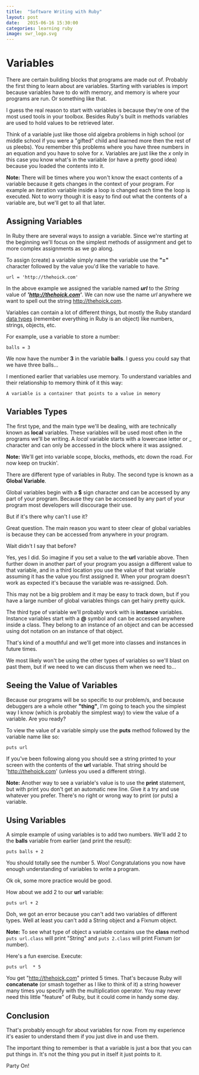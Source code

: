 ```yaml
---
title:  "Software Writing with Ruby"
layout: post
date:   2015-06-16 15:30:00
categories: learning ruby
image: swr_logo.svg
---
```


# Variables

There are certain building blocks that programs are made out of.  Probably the first thing to learn about are variables.  Starting with variables is import because variables have to do with memory, and memory is where your programs are run.  Or something like that.

I guess the real reason to start with variables is because they're one of the most used tools in your toolbox.  Besides Ruby's built in methods variables are used to hold values to be retrieved later.

<!--more-->

Think of a variable just like those old algebra problems in high school (or middle school if you were a "gifted" child and learned more then the rest of us pleebs).  You remember this problems where you have three numbers in an equation and you have to solve for *x*.  Variables are just like the *x* only in this case you know what's in the variable (or have a pretty good idea) because you loaded the contents into it.

**Note:** There will be times where you won't know the exact contents of a variable because it gets changes in the context of your program.  For example an iteration variable inside a loop is changed each time the loop is executed.  Not to worry though it is easy to find out what the contents of a variable are, but we'll get to all that later.

## Assigning Variables

In Ruby there are several ways to assign a variable.  Since we're starting at the beginning we'll focus on the simplest methods of assignment and get to more complex assignments as we go along.

To assign (create) a variable simply name the variable use the **"="** character followed by the value you'd like the variable to have.

```
url = 'http://thehoick.com'
```

In the above example we assigned the variable named  ***url*** to the *String* value of ***'http://thehoick.com'***.  We can now use the name *url* anywhere we want to spell out the string http://thehoick.com.

Variables can contain a lot of different things, but mostly the Ruby standard [data types](http://ruby-doc.org/core-2.2.2/#class-index) (remember everything in Ruby is an object) like numbers, strings, objects, etc.

For example, use a variable to store a number:

```
balls = 3
```

We now have the number **3** in the variable **balls**.  I guess you could say that we have three balls...

I mentioned earlier that variables use memory.  To understand variables and their relationship to memory think of it this way:

```A variable is a container that points to a value in memory```

## Variables Types

The first type, and the main type we'll be dealing, with are technically known as **local** variables.  These variables will be used most often in the programs we'll be writing.  A *local* variable starts with a lowercase letter or  _ character and can only be accessed in the block where it was assigned.

**Note:** We'll get into variable scope, blocks, methods, etc down the road.  For now keep on truckin'.

There are different type of variables in Ruby.  The second type is known as a **Global Variable**. 

Global variables begin with a **$** sign character and can be accessed by any part of your program.  Because they can be accessed by any part of your program most developers will discourage their use.  

But if it's there why can't I use it?

Great question.  The main reason you want to steer clear of global variables is because they can be accessed from anywhere in your program.  

Wait didn't I say that before?

Yes, yes I did.  So imagine if you set a value to the **url** variable above.  Then further down in another part of your program you assign a different value to that variable, and in a third location you use the value of that variable assuming it has the value you first assigned it.  When your program doesn't work as expected it's because the variable was re-assigned.  Doh.

This may not be a big problem and it may be easy to track down, but if you have a large number of global variables things can get hairy pretty quick. 

The third type of variable we'll probably work with is **instance** variables.  Instance variables start with a **@** symbol and can be accessed anywhere inside a class.  They belong to an instance of an object and can be accessed using dot notation on an instance of that object.

That's kind of a mouthful and we'll get more into classes and instances in future times.

We most likely won't be using the other types of variables so we'll blast on past them, but if we need to we can discuss them when we need to...

## Seeing the Value of Variables

Because our programs will be so specific to our problem/s, and because debuggers are a whole other **"thing"**, I'm going to teach you the simplest way I know (which is probably the simplest way) to view the value of a variable.  Are you ready?

To view the value of a variable simply use the **puts** method followed by the variable name like so:

```
puts url
```

If  you've been following along you should see a string printed to your screen with the contents of the **url** variable.  That string should be 'http://thehoick.com' (unless you used a different string).

**Note:** Another way to see a variable's value is to use the **print** statement, but with print you don't get an automatic new line.  Give it a try and use whatever you prefer.  There's no right or wrong way to print (or puts) a variable.


## Using Variables

A simple example of using variables is to add two numbers.  We'll add 2 to the **balls** variable from earlier (and print the result):

```
puts balls + 2
```

You should totally see the number 5.  Woo! Congratulations you now have enough understanding of variables to write a program. 

Ok ok, some more practice would be good.

How about we add 2 to our **url** variable:

```
puts url + 2
```

Doh, we got an error because you can't add two variables of different types.  Well at least you can't add a String object and a Fixnum object. 

**Note:** To see what type of object a variable contains use the **class** method ```puts url.class``` will print "String" and ```puts 2.class``` will print Fixnum (or number).

Here's a fun exercise.  Execute:

```
puts url  * 5
```

You get "http://thehoick.com" printed 5 times.  That's because Ruby will **concatenate** (or smash together as I like to think of it) a string however many times you specify with the multiplication operator.  You may never need this little "feature" of Ruby, but it could come in handy some day.


## Conclusion

That's probably enough for about variables for now.  From my experience it's easier to understand them if you just dive in and use them.

The important thing to remember is that a variable is just a box that you can put things in.  It's not the thing you put in itself it just points to it.

Party On!
